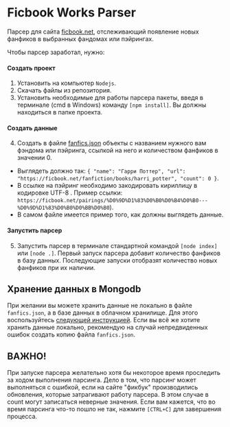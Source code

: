 # Ficbook Works Parser

Парсер для сайта [ficbook.net](https://ficbook.net), отслеживающий появление новых фанфиков в выбранных фандомах или
пэйрингах.

Чтобы парсер заработал, нужно:

#### Создать проект

1. Установить на компьютер `Nodejs`.
2. Скачать файлы из репозитория.
3. Установить необходимые для работы парсера пакеты, введя в терминале (cmd в Windows) команду `[npm install]`. Вы
   должны находиться в папке проекта.

#### Создать данные

4. Создать в файле [fanfics.json](./data/fanfics.json) объекты c названием нужного вам фэндома или пэйринга, ссылкой на
   него и количеством фанфиков в значении 0.

* Выглядеть должно
  так: `{ "name": "Гарри Поттер", "url": "https://ficbook.net/fanfiction/books/harri_potter", "count": 0 }`.
* В ссылке на пэйринг необходимо закодировать кириллицу в кодировке UTF-8 . Пример
  ссылки: `https://ficbook.net/pairings/%D0%9D%D1%83%D0%B0%D0%B4%D0%B0---%D0%9D%D1%83%D0%B0%D0%BB%D0%B0`).
* В самом файле имеется пример того, как должны выглядеть данные.

#### Запустить парсер

5. Запустить парсер в терминале стандартной командой `[node index]` или `[node .]`. Первый запуск парсера добавит
   количество фанфиков в базу данных. Последующие запуски отобразят количество новых фанфиков при их наличии.

## Хранение данных в Mongodb

При желании вы можете хранить данные не локально в файле `fanfics.json`, а в базе данных в облачном хранилище.
Для этого воспользуйтесь [следующей инструкцией](local/README.md). Если вы всё же хотите хранить данные локально,
рекомендую на случай непредвиденных ошибок создать копию файла `fanfics.json`.

## ВАЖНО!

При запуске парсера желательно хотя бы некоторое время проследить за ходом выполнения парсинга. Дело в том, что парсинг
может выполняться с ошибкой, если на сайте "фикбук" производились обновления, которые затрагивают работу парсера. В этом
случае в count могут записаться неверные значения. Если вам кажется, что во время парсинга что-то пошло не так,
нажмите `[CTRL+C]` для завершения процесса.
